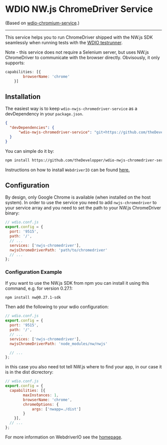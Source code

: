 WDIO NW.js ChromeDriver Service
================================

(Based on [wdio-chromium-service](https://github.com/atti187/wdio-chromedriver-service).)

----

This service helps you to run ChromeDriver shipped with the NW.js SDK seamlessly when running tests with the [WDIO testrunner](http://webdriver.io/guide/testrunner/gettingstarted.html).

Note - this service does not require a Selenium server, but uses NW.js ChromeDriver to communicate with the browser directly.
Obvisously, it only supports:

```js
capabilities: [{
        browserName: 'chrome'
    }]
```

## Installation

The easiest way is to keep `wdio-nwjs-chromedriver-service` as a devDependency in your `package.json`.

```json
{
  "devDependencies": {
      "wdio-nwjs-chromedriver-service": "git+https://github.com/theDevelopper/wdio-nwjs-chromedriver-service.git",
  }
}
```

You can simple do it by:

```bash
npm install https://github.com/theDevelopper/wdio-nwjs-chromedriver-service --save-dev
```

Instructions on how to install `WebdriverIO` can be found [here.](http://webdriver.io/guide/getstarted/install.html)

## Configuration

By design, only Google Chrome is available (when installed on the host system). In order to use the service you need to add `nwjs-chromedriver` to your service array and you need to set the path to your NW.js ChromeDriver binary:

```js
// wdio.conf.js
export.config = {
  port: '9515',
  path: '/',
  // ...
  services: ['nwjs-chromedriver'],
  nwjsChromeDriverPath: 'path/to/chromedriver'
  // ...
};
```

### Configuration Example

If you want to use the NW.js SDK from npm you can install it using this command, e.g. for version 0.27.1:

```bash 
npm install nw@0.27.1-sdk
```

Then add the following to your wdio configuration:
```js
// wdio.conf.js
export.config = {
  port: '9515',
  path: '/',
  // ...
  services: ['nwjs-chromedriver'],
  nwjsChromeDriverPath: 'node_modules/nw/nwjs'

  // ...
};
```

in this case you also need tot tell NW.js where to find your app, in our case it is in the dist dicrectory:
```js
// wdio.conf.js
export.config = {
  capabilities: [{
        maxInstances: 1,
        browserName: 'chrome',
        chromeOptions: {
            args: ['nwapp=./dist']
        }
    }],
  // ...
};
```

For more information on WebdriverIO see the [homepage](http://webdriver.io).